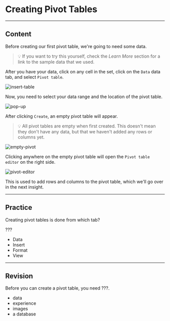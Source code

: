 ﻿---
author: Stefan-Stojanovic

type: normal

category: how to

links:
  - '[Sample Data](https://www.learningcontainer.com/sample-excel-data-for-analysis#Sample_Xlsx_file_download-2){website}'

---

# Creating Pivot Tables

---
## Content

Before creating our first pivot table, we're going to need some data.

> 💡 If you want to try this yourself, check the *Learn More* section for a link to the sample data that we used.

After you have your data, click on any cell in the set, click on the `Data` data tab, and select `Pivot table`.

![insert-table](https://img.enkipro.com/d91fb106421a2e6b0a2453cea7dd2bab.png)

Now, you need to select your data range and the location of the pivot table.

![pop-up](https://img.enkipro.com/e6ae460f8ec0db4e181cee8759def441.png)

After clicking `Create`, an empty pivot table will appear.

> 💡 All pivot tables are empty when first created. This doesn't mean they don't have any data, but that we haven't added any rows or columns yet.

![empty-pivot](https://img.enkipro.com/5b9d14b825b7479c748c8133433ac677.png)

Clicking anywhere on the empty pivot table will open the `Pivot table editor` on the right side.

![pivot-editor](https://img.enkipro.com/a195da10b5b4832c018064ac85dd2a59.png)

This is used to add rows and columns to the pivot table, which we'll go over in the next insight.

---
## Practice

Creating pivot tables is done from which tab?

???

- Data
- Insert
- Format
- View

---
## Revision

Before you can create a pivot table, you need ???.

- data
- experience
- images
- a database